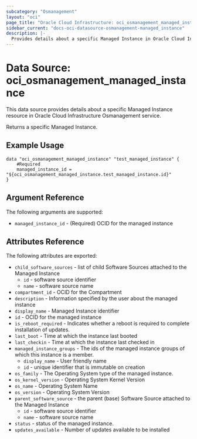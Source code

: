 ```yaml
---
subcategory: "Osmanagement"
layout: "oci"
page_title: "Oracle Cloud Infrastructure: oci_osmanagement_managed_instance"
sidebar_current: "docs-oci-datasource-osmanagement-managed_instance"
description: |-
  Provides details about a specific Managed Instance in Oracle Cloud Infrastructure Osmanagement service
---
```


# Data Source: oci_osmanagement_managed_instance
This data source provides details about a specific Managed Instance resource in Oracle Cloud Infrastructure Osmanagement service.

Returns a specific Managed Instance.


## Example Usage

```hcl
data "oci_osmanagement_managed_instance" "test_managed_instance" {
	#Required
	managed_instance_id = "${oci_osmanagement_managed_instance.test_managed_instance.id}"
}
```

## Argument Reference

The following arguments are supported:

* `managed_instance_id` - (Required) OCID for the managed instance


## Attributes Reference

The following attributes are exported:

* `child_software_sources` - list of child Software Sources attached to the Managed Instance
	* `id` - software source identifier
	* `name` - software source name
* `compartment_id` - OCID for the Compartment
* `description` - Information specified by the user about the managed instance
* `display_name` - Managed Instance identifier
* `id` - OCID for the managed instance
* `is_reboot_required` - Indicates whether a reboot is required to complete installation of updates.
* `last_boot` - Time at which the instance last booted
* `last_checkin` - Time at which the instance last checked in
* `managed_instance_groups` - The ids of the managed instance groups of which this instance is a member. 
	* `display_name` - User friendly name
	* `id` - unique identifier that is immutable on creation
* `os_family` - The Operating System type of the managed instance.
* `os_kernel_version` - Operating System Kernel Version
* `os_name` - Operating System Name
* `os_version` - Operating System Version
* `parent_software_source` - the parent (base) Software Source attached to the Managed Instance
	* `id` - software source identifier
	* `name` - software source name
* `status` - status of the managed instance.
* `updates_available` - Number of updates available to be installed

